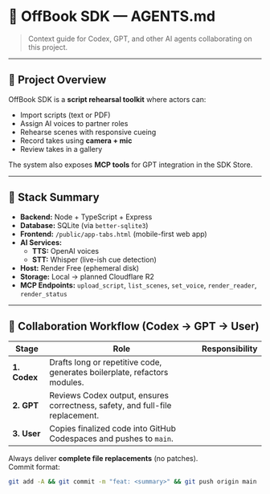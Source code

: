 # 🤖 OffBook SDK — AGENTS.md
> Context guide for Codex, GPT, and other AI agents collaborating on this project.

---

## 🧩 Project Overview
OffBook SDK is a **script rehearsal toolkit** where actors can:
- Import scripts (text or PDF)
- Assign AI voices to partner roles
- Rehearse scenes with responsive cueing
- Record takes using **camera + mic**
- Review takes in a gallery

The system also exposes **MCP tools** for GPT integration in the SDK Store.

---

## 🧱 Stack Summary
- **Backend:** Node + TypeScript + Express
- **Database:** SQLite (via `better-sqlite3`)
- **Frontend:** `/public/app-tabs.html` (mobile-first web app)
- **AI Services:**
  - **TTS:** OpenAI voices
  - **STT:** Whisper (live-ish cue detection)
- **Host:** Render Free (ephemeral disk)
- **Storage:** Local → planned Cloudflare R2
- **MCP Endpoints:** `upload_script`, `list_scenes`, `set_voice`, `render_reader`, `render_status`

---

## 🧠 Collaboration Workflow (Codex → GPT → User)

| Stage | Role | Responsibility |
|-------|------|----------------|
| **1. Codex** | Drafts long or repetitive code, generates boilerplate, refactors modules. |
| **2. GPT** | Reviews Codex output, ensures correctness, safety, and full-file replacement. |
| **3. User** | Copies finalized code into GitHub Codespaces and pushes to `main`. |

Always deliver **complete file replacements** (no patches).  
Commit format:
```bash
git add -A && git commit -m "feat: <summary>" && git push origin main
